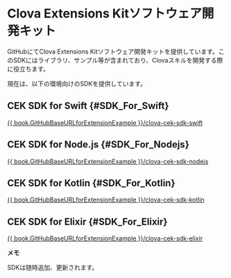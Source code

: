 # Clova Extensions Kitソフトウェア開発キット

GitHubにてClova Extensions Kitソフトウェア開発キットを提供しています。このSDKにはライブラリ、サンプル等が含まれており、Clovaスキルを開発する際に役立ちます。

現在は、以下の環境向けのSDKを提供しています。

## CEK SDK for Swift {#SDK_For_Swift}
<a href="{{ book.GitHubBaseURLforExtensionExample }}/clova-cek-sdk-swift">{{ book.GitHubBaseURLforExtensionExample }}/clova-cek-sdk-swift</a>

## CEK SDK for Node.js {#SDK_For_Nodejs}
<a href="{{ book.GitHubBaseURLforExtensionExample }}/clova-cek-sdk-nodejs">{{ book.GitHubBaseURLforExtensionExample }}/clova-cek-sdk-nodejs</a>

## CEK SDK for Kotlin {#SDK_For_Kotlin}
<a href="{{ book.GitHubBaseURLforExtensionExample }}/clova-cek-sdk-kotlin">{{ book.GitHubBaseURLforExtensionExample }}/clova-cek-sdk-kotlin</a>

## CEK SDK for Elixir {#SDK_For_Elixir}
<a href="{{ book.GitHubBaseURLforExtensionExample }}/clova-cek-sdk-elixir">{{ book.GitHubBaseURLforExtensionExample }}/clova-cek-sdk-elixir</a>

<div class="note">
  <p><strong>メモ</strong></p>
  <p>SDKは随時追加、更新されます。</p>
</div>
